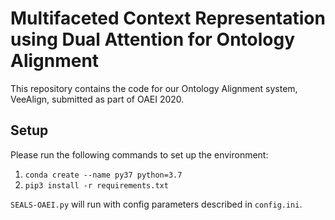 # Multifaceted Context Representation using Dual Attention for Ontology Alignment


This repository contains the code for our Ontology Alignment system, VeeAlign, submitted as part of OAEI 2020.

## Setup
Please run the following commands to set up the environment: 

1. `conda create --name py37 python=3.7`
2. `pip3 install -r requirements.txt`

`SEALS-OAEI.py` will run with config parameters described in `config.ini`.